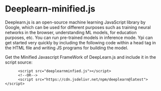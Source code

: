 # Deeplearn-minified.js
Deeplearn.js is an open-source machine learning JavaScript library by Google, which can be used for different purposes such as training neural networks in the browser, understanding ML models, for education purposes, etc. You can run pre-trained models in inference mode. Ypi can get started very quickly by including the following code within a head tag in the HTML file and writing JS programs for building the model. 
 
Get the Minified Javascript FrameWork of DeepLearn.js and include it in the script source:
          
          <script src="deeplearnminfied.js"></script>
          <!--OR-->
          <script src="https://cdn.jsdelivr.net/npm/deeplearn@latest"></script>
